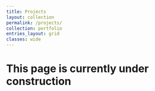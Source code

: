```yaml
---
title: Projects
layout: collection
permalink: /projects/
collection: portfolio
entries_layout: grid
classes: wide
---
```


# This page is currently under construction
